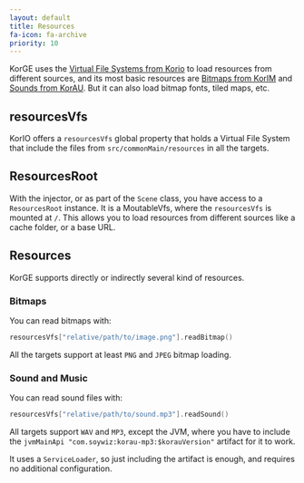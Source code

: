 ```yaml
---
layout: default
title: Resources
fa-icon: fa-archive
priority: 10
---
```


KorGE uses the [Virtual File Systems from Korio](/korio/) to load resources from different sources,
and its most basic resources are [Bitmaps from KorIM](/korim/) and [Sounds from KorAU](/korau/).
But it can also load bitmap fonts, tiled maps, etc.

## resourcesVfs

KorIO offers a `resourcesVfs` global property that holds a Virtual File System that include the
files from `src/commonMain/resources` in all the targets.

## ResourcesRoot

With the injector, or as part of the `Scene` class, you have access to a `ResourcesRoot` instance.
It is a MoutableVfs, where the `resourcesVfs` is mounted at `/`.
This allows you to load resources from different sources like a cache folder, or a base URL.

## Resources

KorGE supports directly or indirectly several kind of resources.

### Bitmaps

You can read bitmaps with:

```kotlin
resourcesVfs["relative/path/to/image.png"].readBitmap()
```

All the targets support at least `PNG` and `JPEG` bitmap loading.

### Sound and Music

You can read sound files with:

```kotlin
resourcesVfs["relative/path/to/sound.mp3"].readSound()
```

All targets support `WAV` and `MP3`, except the JVM, where you have to include the
`jvmMainApi "com.soywiz:korau-mp3:$korauVersion"` artifact for it to work.

It uses a `ServiceLoader`, so just including the artifact is enough, and requires no additional configuration.

